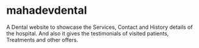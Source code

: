 # mahadevdental
A Dental website to showcase the Services, Contact and History details of the hospital. And also it gives the testimonials of visited patients, Treatments and other offers.
